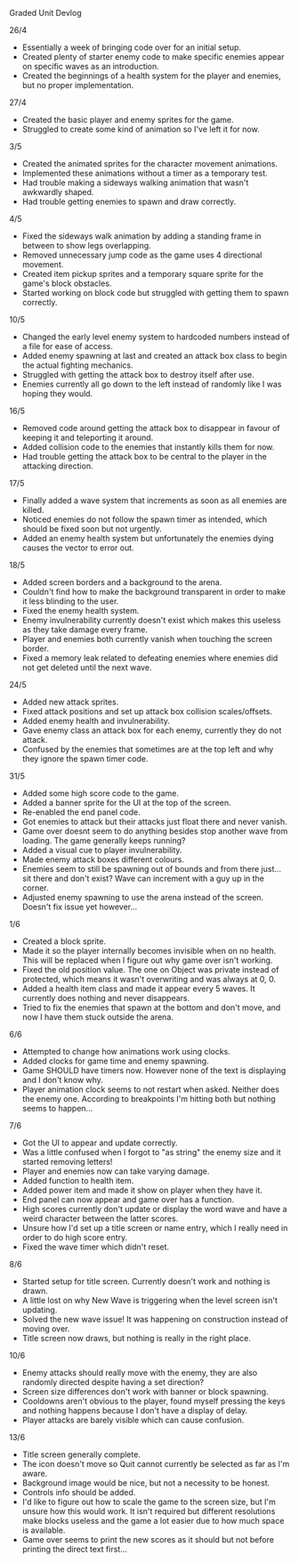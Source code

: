 Graded Unit Devlog

26/4
- Essentially a week of bringing code over for an initial setup.
- Created plenty of starter enemy code to make specific enemies appear on specific waves as an introduction.
- Created the beginnings of a health system for the player and enemies, but no proper implementation.

27/4
- Created the basic player and enemy sprites for the game.
- Struggled to create some kind of animation so I've left it for now.

3/5
- Created the animated sprites for the character movement animations.
- Implemented these animations without a timer as a temporary test.
- Had trouble making a sideways walking animation that wasn't awkwardly shaped.
- Had trouble getting enemies to spawn and draw correctly.

4/5
- Fixed the sideways walk animation by adding a standing frame in between to show legs overlapping.
- Removed unnecessary jump code as the game uses 4 directional movement.
- Created item pickup sprites and a temporary square sprite for the game's block obstacles.
- Started working on block code but struggled with getting them to spawn correctly.

10/5
- Changed the early level enemy system to hardcoded numbers instead of a file for ease of access.
- Added enemy spawning at last and created an attack box class to begin the actual fighting mechanics.
- Struggled with getting the attack box to destroy itself after use.
- Enemies currently all go down to the left instead of randomly like I was hoping they would.

16/5
- Removed code around getting the attack box to disappear in favour of keeping it and teleporting it around.
- Added collision code to the enemies that instantly kills them for now.
- Had trouble getting the attack box to be central to the player in the attacking direction.

17/5
- Finally added a wave system that increments as soon as all enemies are killed.
- Noticed enemies do not follow the spawn timer as intended, which should be fixed soon but not urgently.
- Added an enemy health system but unfortunately the enemies dying causes the vector to error out.

18/5
- Added screen borders and a background to the arena.
- Couldn't find how to make the background transparent in order to make it less blinding to the user.
- Fixed the enemy health system.
- Enemy invulnerability currently doesn't exist which makes this useless as they take damage every frame.
- Player and enemies both currently vanish when touching the screen border.
- Fixed a memory leak related to defeating enemies where enemies did not get deleted until the next wave.

24/5
- Added new attack sprites.
- Fixed attack positions and set up attack box collision scales/offsets.
- Added enemy health and invulnerability.
- Gave enemy class an attack box for each enemy, currently they do not attack.
- Confused by the enemies that sometimes are at the top left and why they ignore the spawn timer code.

31/5
- Added some high score code to the game.
- Added a banner sprite for the UI at the top of the screen.
- Re-enabled the end panel code.
- Got enemies to attack but their attacks just float there and never vanish.
- Game over doesnt seem to do anything besides stop another wave from loading. The game generally keeps running?
- Added a visual cue to player invulnerability.
- Made enemy attack boxes different colours.
- Enemies seem to still be spawning out of bounds and from there just... sit there and don't exist? Wave can increment with a guy up in the corner.
- Adjusted enemy spawning to use the arena instead of the screen. Doesn't fix issue yet however...

1/6
- Created a block sprite.
- Made it so the player internally becomes invisible when on no health. This will be replaced when I figure out why game over isn't working.
- Fixed the old position value. The one on Object was private instead of protected, which means it wasn't overwriting and was always at 0, 0.
- Added a health item class and made it appear every 5 waves. It currently does nothing and never disappears.
- Tried to fix the enemies that spawn at the bottom and don't move, and now I have them stuck outside the arena.

6/6
- Attempted to change how animations work using clocks.
- Added clocks for game time and enemy spawning.
- Game SHOULD have timers now. However none of the text is displaying and I don't know why.
- Player animation clock seems to not restart when asked. Neither does the enemy one. According to breakpoints I'm hitting both but nothing seems to happen...

7/6
- Got the UI to appear and update correctly.
- Was a little confused when I forgot to "as string" the enemy size and it started removing letters!
- Player and enemies now can take varying damage.
- Added function to health item.
- Added power item and made it show on player when they have it.
- End panel can now appear and game over has a function.
- High scores currently don't update or display the word wave and have a weird character between the latter scores.
- Unsure how I'd set up a title screen or name entry, which I really need in order to do high score entry.
- Fixed the wave timer which didn't reset.

8/6
- Started setup for title screen. Currently doesn't work and nothing is drawn.
- A little lost on why New Wave is triggering when the level screen isn't updating.
- Solved the new wave issue! It was happening on construction instead of moving over.
- Title screen now draws, but nothing is really in the right place.

10/6
- Enemy attacks should really move with the enemy, they are also randomly directed despite having a set direction?
- Screen size differences don't work with banner or block spawning.
- Cooldowns aren't obvious to the player, found myself pressing the keys and nothing happens because I don't have a display of delay.
- Player attacks are barely visible which can cause confusion.

13/6
- Title screen generally complete.
- The icon doesn't move so Quit cannot currently be selected as far as I'm aware.
- Background image would be nice, but not a necessity to be honest.
- Controls info should be added.
- I'd like to figure out how to scale the game to the screen size, but I'm unsure how this would work. It isn't required but different resolutions make blocks useless and the game a lot easier due to how much space is available.
- Game over seems to print the new scores as it should but not before printing the direct text first...